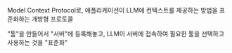 Model Context Protocol로, 애플리케이션이 LLM에 컨텍스트를 제공하는 방법을 표준화하는 개방형 프로토콜

 "툴"을 만들어서 "서버"에 등록해놓고, LLM이 서버에 접속하여 필요한 툴을 선택하고 사용하는 것을 "표준화"